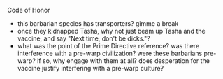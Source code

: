 Code of Honor

- this barbarian species has transporters? gimme a break
- once they kidnapped Tasha, why not just beam up Tasha and the vaccine, and say "Next time, don't be dicks."?
- what was the point of the Prime Directive reference? was there interference with a pre-warp civilization? were these barbarians pre-warp? if so, why engage with them at all? does desperation for the vaccine justify interfering with a pre-warp culture?
